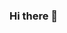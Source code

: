 ### Hi there 👋

<!--
**luciano-nascimento/luciano-nascimento** is a ✨ _special_ ✨ repository because its `README.md` (this file) appears on your GitHub profile.

Here are some ideas to get you started:

- 🔭 I’m currently working on Engie
- 🌱 I’m currently learning NodeJS
- 👯 I’m looking to collaborate on ...
- 🤔 I’m looking for help with ...
- 💬 Ask me about ...
- 📫 How to reach me: luciano_nas@hotmail.com
- 😄 Pronouns: ...
- ⚡ Fun fact: ...
-->
